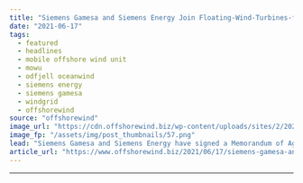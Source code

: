 ```yaml
---
title: "Siemens Gamesa and Siemens Energy Join Floating-Wind-Turbines-for-Hire Project"
date: "2021-06-17"
tags: 
  - featured
  - headlines
  - mobile offshore wind unit
  - mowu
  - odfjell oceanwind
  - siemens energy
  - siemens gamesa
  - windgrid
  - offshorewind
source: "offshorewind"
image_url: "https://cdn.offshorewind.biz/wp-content/uploads/sites/2/2021/06/17115003/Siemens-Gamesa-and-Siemens-Energy-Join-Floating-Wind-Turbines-for-Hire-Project.png"
image_fp: "/assets/img/post_thumbnails/57.png"
lead: "Siemens Gamesa and Siemens Energy have signed a Memorandum of Agreement (MoU) with Odfjell"
article_url: "https://www.offshorewind.biz/2021/06/17/siemens-gamesa-and-siemens-energy-join-floating-wind-turbines-for-hire-project/"
---
```


---
